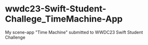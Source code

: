 # wwdc23-Swift-Student-Challege_TimeMachine-App
My scene-app "Time Machine" submitted to WWDC23 Swift Student Challenge
